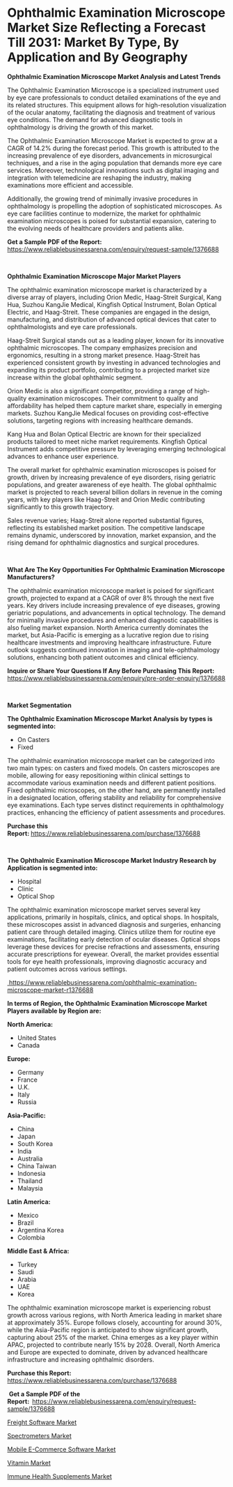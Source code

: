 <p><h1>Ophthalmic Examination Microscope Market Size Reflecting a Forecast Till 2031: Market By Type, By Application and By Geography</h1></p><p><strong>Ophthalmic Examination Microscope Market Analysis and Latest Trends</strong></p>
<p><p>The Ophthalmic Examination Microscope is a specialized instrument used by eye care professionals to conduct detailed examinations of the eye and its related structures. This equipment allows for high-resolution visualization of the ocular anatomy, facilitating the diagnosis and treatment of various eye conditions. The demand for advanced diagnostic tools in ophthalmology is driving the growth of this market.</p><p>The Ophthalmic Examination Microscope Market is expected to grow at a CAGR of 14.2% during the forecast period. This growth is attributed to the increasing prevalence of eye disorders, advancements in microsurgical techniques, and a rise in the aging population that demands more eye care services. Moreover, technological innovations such as digital imaging and integration with telemedicine are reshaping the industry, making examinations more efficient and accessible. </p><p>Additionally, the growing trend of minimally invasive procedures in ophthalmology is propelling the adoption of sophisticated microscopes. As eye care facilities continue to modernize, the market for ophthalmic examination microscopes is poised for substantial expansion, catering to the evolving needs of healthcare providers and patients alike.</p></p>
<p><strong>Get a Sample PDF of the Report:&nbsp;</strong> <a href="https://www.reliablebusinessarena.com/enquiry/request-sample/1376688?utm_campaign=1399&utm_medium=2&utm_source=Github&utm_content=ia&utm_term=23102024&utm_id=ophthalmic-examination-microscope">https://www.reliablebusinessarena.com/enquiry/request-sample/1376688</a></p>
<p>&nbsp;</p>
<p><strong>Ophthalmic Examination Microscope Major Market Players</strong></p>
<p><p>The ophthalmic examination microscope market is characterized by a diverse array of players, including Orion Medic, Haag-Streit Surgical, Kang Hua, Suzhou KangJie Medical, Kingfish Optical Instrument, Bolan Optical Electric, and Haag-Streit. These companies are engaged in the design, manufacturing, and distribution of advanced optical devices that cater to ophthalmologists and eye care professionals.</p><p>Haag-Streit Surgical stands out as a leading player, known for its innovative ophthalmic microscopes. The company emphasizes precision and ergonomics, resulting in a strong market presence. Haag-Streit has experienced consistent growth by investing in advanced technologies and expanding its product portfolio, contributing to a projected market size increase within the global ophthalmic segment.</p><p>Orion Medic is also a significant competitor, providing a range of high-quality examination microscopes. Their commitment to quality and affordability has helped them capture market share, especially in emerging markets. Suzhou KangJie Medical focuses on providing cost-effective solutions, targeting regions with increasing healthcare demands.</p><p>Kang Hua and Bolan Optical Electric are known for their specialized products tailored to meet niche market requirements. Kingfish Optical Instrument adds competitive pressure by leveraging emerging technological advances to enhance user experience.</p><p>The overall market for ophthalmic examination microscopes is poised for growth, driven by increasing prevalence of eye disorders, rising geriatric populations, and greater awareness of eye health. The global ophthalmic market is projected to reach several billion dollars in revenue in the coming years, with key players like Haag-Streit and Orion Medic contributing significantly to this growth trajectory. </p><p>Sales revenue varies; Haag-Streit alone reported substantial figures, reflecting its established market position. The competitive landscape remains dynamic, underscored by innovation, market expansion, and the rising demand for ophthalmic diagnostics and surgical procedures.</p></p>
<p>&nbsp;</p>
<p><strong>What Are The Key Opportunities For Ophthalmic Examination Microscope Manufacturers?</strong></p>
<p><p>The ophthalmic examination microscope market is poised for significant growth, projected to expand at a CAGR of over 8% through the next five years. Key drivers include increasing prevalence of eye diseases, growing geriatric populations, and advancements in optical technology. The demand for minimally invasive procedures and enhanced diagnostic capabilities is also fueling market expansion. North America currently dominates the market, but Asia-Pacific is emerging as a lucrative region due to rising healthcare investments and improving healthcare infrastructure. Future outlook suggests continued innovation in imaging and tele-ophthalmology solutions, enhancing both patient outcomes and clinical efficiency.</p></p>
<p><strong>Inquire or Share Your Questions If Any Before Purchasing This Report:</strong> <a href="https://www.reliablebusinessarena.com/enquiry/pre-order-enquiry/1376688?utm_campaign=1399&utm_medium=2&utm_source=Github&utm_content=ia&utm_term=23102024&utm_id=ophthalmic-examination-microscope">https://www.reliablebusinessarena.com/enquiry/pre-order-enquiry/1376688</a></p>
<p>&nbsp;</p>
<p><strong>Market Segmentation</strong></p>
<p><strong>The Ophthalmic Examination Microscope Market Analysis by types is segmented into:</strong></p>
<p><ul><li>On Casters</li><li>Fixed</li></ul></p>
<p><p>The ophthalmic examination microscope market can be categorized into two main types: on casters and fixed models. On casters microscopes are mobile, allowing for easy repositioning within clinical settings to accommodate various examination needs and different patient positions. Fixed ophthalmic microscopes, on the other hand, are permanently installed in a designated location, offering stability and reliability for comprehensive eye examinations. Each type serves distinct requirements in ophthalmology practices, enhancing the efficiency of patient assessments and procedures.</p></p>
<p><strong>Purchase this Report:&nbsp;</strong><a href="https://www.reliablebusinessarena.com/purchase/1376688?utm_campaign=1399&utm_medium=2&utm_source=Github&utm_content=ia&utm_term=23102024&utm_id=ophthalmic-examination-microscope">https://www.reliablebusinessarena.com/purchase/1376688</a></p>
<p>&nbsp;</p>
<p><strong>The Ophthalmic Examination Microscope Market Industry Research by Application is segmented into:</strong></p>
<p><ul><li>Hospital</li><li>Clinic</li><li>Optical Shop</li></ul></p>
<p><p>The ophthalmic examination microscope market serves several key applications, primarily in hospitals, clinics, and optical shops. In hospitals, these microscopes assist in advanced diagnosis and surgeries, enhancing patient care through detailed imaging. Clinics utilize them for routine eye examinations, facilitating early detection of ocular diseases. Optical shops leverage these devices for precise refractions and assessments, ensuring accurate prescriptions for eyewear. Overall, the market provides essential tools for eye health professionals, improving diagnostic accuracy and patient outcomes across various settings.</p></p>
<p><a href="https://www.reliablebusinessarena.com/ophthalmic-examination-microscope-market-r1376688?utm_campaign=1399&utm_medium=2&utm_source=Github&utm_content=ia&utm_term=23102024&utm_id=ophthalmic-examination-microscope">&nbsp;https://www.reliablebusinessarena.com/ophthalmic-examination-microscope-market-r1376688</a></p>
<p><strong>In terms of Region, the Ophthalmic Examination Microscope Market Players available by Region are:</strong></p>
<p>
    <p> <strong> North America: </strong>
        <ul>
            <li>United States</li>
            <li>Canada</li>
        </ul>
        </p> 
    <p> <strong> Europe: </strong>
        <ul>
            <li>Germany</li>
            <li>France</li>
            <li>U.K.</li>
            <li>Italy</li>
            <li>Russia</li>
        </ul>
        </p> 
    <p> <strong> Asia-Pacific: </strong>
        <ul>
            <li>China</li>
            <li>Japan</li>
            <li>South Korea</li>
            <li>India</li>
            <li>Australia</li>
            <li>China Taiwan</li>
            <li>Indonesia</li>
            <li>Thailand</li>
            <li>Malaysia</li>
        </ul>
        </p> 
    <p> <strong> Latin America: </strong>
        <ul>
            <li>Mexico</li>
            <li>Brazil</li>
            <li>Argentina Korea</li>
            <li>Colombia</li>
        </ul>
        </p> 
    <p> <strong> Middle East & Africa: </strong>
        <ul>
            <li>Turkey</li>
            <li>Saudi</li>
            <li>Arabia</li>
            <li>UAE</li>
            <li>Korea</li>
        </ul>
    </p>
    </p>
<p><p>The ophthalmic examination microscope market is experiencing robust growth across various regions, with North America leading in market share at approximately 35%. Europe follows closely, accounting for around 30%, while the Asia-Pacific region is anticipated to show significant growth, capturing about 25% of the market. China emerges as a key player within APAC, projected to contribute nearly 15% by 2028. Overall, North America and Europe are expected to dominate, driven by advanced healthcare infrastructure and increasing ophthalmic disorders.</p></p>
<p><strong>Purchase this Report: </strong><a href="https://www.reliablebusinessarena.com/purchase/1376688?utm_campaign=1399&utm_medium=2&utm_source=Github&utm_content=ia&utm_term=23102024&utm_id=ophthalmic-examination-microscope">https://www.reliablebusinessarena.com/purchase/1376688</a></p>
<p>&nbsp;<strong>Get a Sample PDF of the Report:&nbsp;&nbsp;</strong><a href="https://www.reliablebusinessarena.com/enquiry/request-sample/1376688?utm_campaign=1399&utm_medium=2&utm_source=Github&utm_content=ia&utm_term=23102024&utm_id=ophthalmic-examination-microscope">https://www.reliablebusinessarena.com/enquiry/request-sample/1376688</a></p>
<p><strong></strong></p>
<p><p><a href="https://www.linkedin.com/pulse/opportunities-challenges-freight-software-market-strategic-insights-wkq2c?utm_campaign=1399&utm_medium=2&utm_source=Github&utm_content=ia&utm_term=23102024&utm_id=ophthalmic-examination-microscope">Freight Software Market</a></p><p><a href="https://issuu.com/reportprime-2/docs/spectrometers-market-size-2030.pptx_e1982f7f36de35?utm_campaign=1399&utm_medium=2&utm_source=Github&utm_content=ia&utm_term=23102024&utm_id=ophthalmic-examination-microscope">Spectrometers Market</a></p><p><a href="https://github.com/tamvrosiya/Market-Research-Report-List-6/blob/main/mobile-e-commerce-software-market.md?utm_campaign=1399&utm_medium=2&utm_source=Github&utm_content=ia&utm_term=23102024&utm_id=ophthalmic-examination-microscope">Mobile E-Commerce Software Market</a></p><p><a href="https://www.linkedin.com/pulse/emerging-trends-vitamin-market-global-outlook-future-prospects-fuq3c?utm_campaign=1399&utm_medium=2&utm_source=Github&utm_content=ia&utm_term=23102024&utm_id=ophthalmic-examination-microscope">Vitamin Market</a></p><p><a href="https://www.linkedin.com/pulse/immune-health-supplements-market-refracting-trends-consumer-qstbc?utm_campaign=1399&utm_medium=2&utm_source=Github&utm_content=ia&utm_term=23102024&utm_id=ophthalmic-examination-microscope">Immune Health Supplements Market</a></p></p>